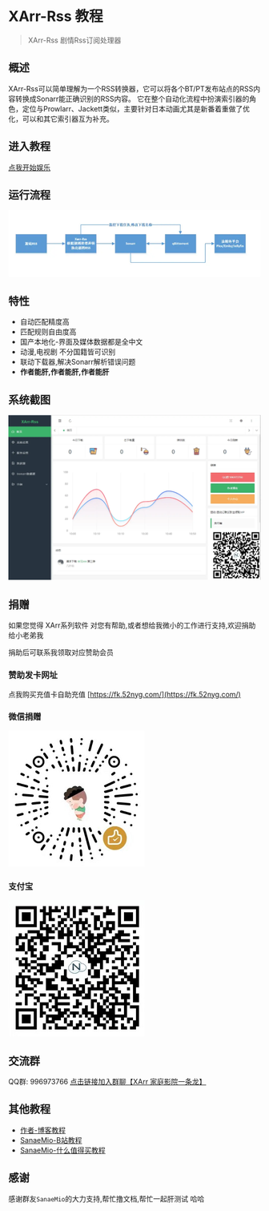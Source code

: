 # XArr-Rss 教程

> XArr-Rss 剧情Rss订阅处理器

## 概述
XArr-Rss可以简单理解为一个RSS转换器，它可以将各个BT/PT发布站点的RSS内容转换成Sonarr能正确识别的RSS内容。
它在整个自动化流程中扮演索引器的角色，定位与Prowlarr、Jackett类似，主要针对日本动画尤其是新番着重做了优化，可以和其它索引器互为补充。

## 进入教程
[点我开始娱乐](https://xiaoyi510.github.io/xarr-rss/)

## 运行流程
![img.png](assets/img_run.png)

## 特性
- 自动匹配精度高
- 匹配规则自由度高
- 国产本地化-界面及媒体数据都是全中文
- 动漫,电视剧 不分国籍皆可识别
- 联动下载器,解决Sonarr解析错误问题
- **作者能肝,作者能肝,作者能肝**


## 系统截图
![img.png](assets/img_demo.png)


## 捐赠

如果您觉得 XArr系列软件 对您有帮助,或者想给我微小的工作进行支持,欢迎捐助给小老弟我

捐助后可联系我领取对应赞助会员

### 赞助发卡网址
点我购买充值卡自助充值
[https://fk.52nyg.com/](https://fk.52nyg.com/)

### 微信捐赠
![](assets/wechat.jpg)

### 支付宝
![](assets/alipay.jpg)

## 交流群
QQ群: 996973766 [点击链接加入群聊【XArr 家庭影院一条龙】](https://jq.qq.com/?_wv=1027&k=qDGn9kmv)

## 其他教程
- [作者-博客教程](https://blog.52nyg.com/2022/04/1513)
- [SanaeMio-B站教程](https://www.bilibili.com/read/cv16515847)
- [SanaeMio-什么值得买教程](https://post.smzdm.com/p/ao9lr4x9/)

## 感谢
感谢群友`SanaeMio`的大力支持,帮忙撸文档,帮忙一起肝测试 哈哈